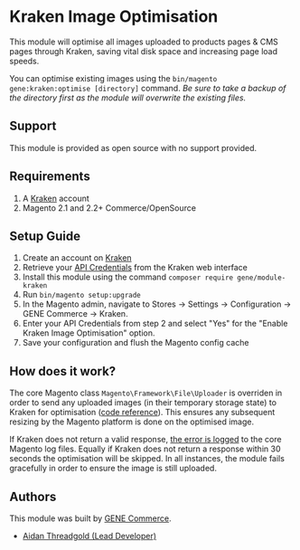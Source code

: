 # Kraken Image Optimisation

This module will optimise all images uploaded to products pages & CMS pages through Kraken, saving vital disk space and increasing page load speeds. 

You can optimise existing images using the `bin/magento gene:kraken:optimise [directory]` command. *Be sure to take a backup of the directory first as the module will overwrite the existing files.*

## Support
This module is provided as open source with no support provided.

## Requirements
1) A [Kraken](https://kraken.io/) account
3) Magento 2.1 and 2.2+ Commerce/OpenSource

## Setup Guide
1) Create an account on [Kraken](https://kraken.io/)
2) Retrieve your [API Credentials](https://kraken.io/account/api-credentials) from the Kraken web interface
3) Install this module using the command `composer require gene/module-kraken`
4) Run `bin/magento setup:upgrade`
5) In the Magento admin, navigate to Stores -> Settings -> Configuration -> GENE Commerce -> Kraken.
6) Enter your API Credentials from step 2 and select "Yes" for the "Enable Kraken Image Optimisation" option.
7) Save your configuration and flush the Magento config cache

## How does it work?
The core Magento class `Magento\Framework\File\Uploader` is overriden in order to send any uploaded images (in their temporary storage state) to Kraken for optimisation ([code reference](https://github.com/genecommerce/module-kraken/blob/develop/Model/Overrides/FrameworkUploader.php#L43)). This ensures any subsequent resizing by the Magento platform is done on the optimised image.

If Kraken does not return a valid response, [the error is logged](https://github.com/genecommerce/module-kraken/blob/develop/Model/Optimise.php#L129) to the core Magento log files. Equally if Kraken does not return a response within 30 seconds the optimisation will be skipped. In all instances, the module fails gracefully in order to ensure the image is still uploaded.

## Authors
This module was built by [GENE Commerce](http://www.gene.co.uk/).

- [Aidan Threadgold (Lead Developer)](https://twitter.com/AidanThreadgold)
